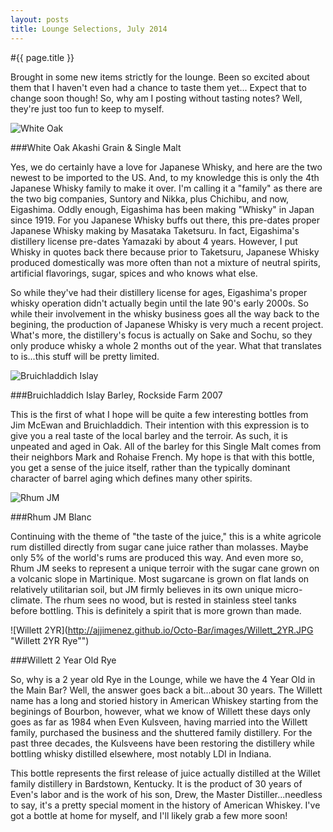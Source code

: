 ```yaml
---
layout: posts
title: Lounge Selections, July 2014
---
```



#{{ page.title }}

  

Brought in some new items strictly for the lounge.  Been so excited about them that I haven't even had a chance to taste them yet... Expect that to change soon though!  So, why am I posting without tasting notes?  Well, they're just too fun to keep to myself.


![White Oak](http://ajjimenez.github.io/Octo-Bar/images/White_Oak.JPG "White Oak Akashi Grain & Single Malt")

###White Oak Akashi Grain & Single Malt

Yes, we do certainly have a love for Japanese Whisky, and here are the two newest to be imported to the US.  And, to my knowledge this is only the 4th Japanese Whisky family to make it over.  I'm calling it a "family" as there are the two big companies, Suntory and Nikka, plus Chichibu, and now, Eigashima.  Oddly enough, Eigashima has been making "Whisky" in Japan since 1919.  For you Japanese Whisky buffs out there, this pre-dates proper Japanese Whisky making by Masataka Taketsuru.  In fact, Eigashima's distillery license pre-dates Yamazaki by about 4 years.  However, I put Whisky in quotes back there because prior to Taketsuru, Japanese Whisky produced domestically was more often than not a mixture of neutral spirits, artificial flavorings, sugar, spices and who knows what else.

So while they've had their distillery license for ages, Eigashima's proper whisky operation didn't actually begin until the late 90's early 2000s.  So while their involvement in the whisky business goes all the way back to the begining, the production of Japanese Whisky is very much a recent project.  What's more, the distillery's focus is actually on Sake and Sochu, so they only produce whisky a whole 2 months out of the year.  What that translates to is...this stuff will be pretty limited.

![Bruichladdich Islay](http://ajjimenez.github.io/Octo-Bar/images/Bruichladdich_Islay.JPG "Bruichladdich Islay Barley 2007")

###Bruichladdich Islay Barley, Rockside Farm 2007

This is the first of what I hope will be quite a few interesting bottles from Jim McEwan and Bruichladdich.  Their intention with this expression is to give you a real taste of the local barley and the terroir.  As such, it is unpeated and aged in Oak.  All of the barley for this Single Malt comes from their neighbors Mark and Rohaise French.  My hope is that with this bottle, you get a sense of the juice itself, rather than the typically dominant character of barrel aging which defines many other spirits.

![Rhum JM](http://ajjimenez.github.io/Octo-Bar/images/Rhum_JM.JPG "Rhum JM Blanc")

###Rhum JM Blanc

Continuing with the theme of "the taste of the juice," this is a white agricole rum distilled directly from sugar cane juice rather than molasses.  Maybe only 5% of the world's rums are produced this way. And even more so, Rhum JM seeks to represent a unique terroir with the sugar cane grown on a volcanic slope in Martinique.  Most sugarcane is grown on flat lands on relatively utilitarian soil, but JM firmly believes in its own unique micro-climate.  The rhum sees no wood, but is rested in stainless steel tanks before bottling.  This is definitely a spirit that is more grown than made.

![Willett 2YR](http://ajjimenez.github.io/Octo-Bar/images/Willett_2YR.JPG "Willett 2YR Rye"")

###Willett 2 Year Old Rye

So, why is a 2 year old Rye in the Lounge, while we have the 4 Year Old in the Main Bar?  Well, the answer goes back a bit...about 30 years.  The Willett name has a long and storied history in American Whiskey starting from the beginings of Bourbon, however, what we know of Willett these days only goes as far as 1984 when Even Kulsveen, having married into the Willett family, purchased the business and the shuttered family distillery.  For the past three decades, the Kulsveens have been restoring the distillery while bottling whisky distilled elsewhere, most notably LDI in Indiana.

This bottle represents the first release of juice actually distilled at the Willet family distillery in Bardstown, Kentucky.  It is the product of 30 years of Even's labor and is the work of his son, Drew, the Master Distiller...needless to say, it's a pretty special moment in the history of American Whiskey.  I've got a bottle at home for myself, and I'll likely grab a few more soon!


		